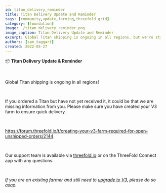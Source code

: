 ```yaml
---
id: titan_delivery_reminder
title: Titan Delivery Update and Reminder
tags: [community,update,farming,threefold_grid]
category: [foundation]
image: ./titan_delivery_reminder.png
image_caption: Titan Delivery Update and Reminder
excerpt: Global Titan shipping is ongoing in all regions, but we're still waiting on information from some of you!
authors: [sam_taggart]
created: 2022-05-27
---
```


📦 **Titan Delivery Update & Reminder**

<br/>

Global Titan shipping is ongoing in all regions!

<br/>

If you ordered a Titan but have not yet received it, it could be that we are missing information from you. Please make sure you have created your V3 farm to ensure quick delivery.

<br/>

https://forum.threefold.io/t/creating-your-v3-farm-required-for-open-unshipped-orders/2144

<br/>

Our support team is available via [threefold.io](https://threefold.io) or on the ThreeFold Connect app with any questions.

<br/>

*If you are an existing farmer and still need to [upgrade to V3](https://forum.threefold.io/t/farming-migration-grid-v2-v3/2143?u=hannahcordes), please do so asap.*